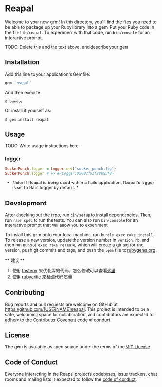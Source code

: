 # Reapal

Welcome to your new gem! In this directory, you'll find the files you need to be able to package up your Ruby library into a gem. Put your Ruby code in the file `lib/reapal`. To experiment with that code, run `bin/console` for an interactive prompt.

TODO: Delete this and the text above, and describe your gem

## Installation

Add this line to your application's Gemfile:

```ruby
gem 'reapal'
```

And then execute:

    $ bundle

Or install it yourself as:

    $ gem install reapal

## Usage

TODO: Write usage instructions here

### logger

``` ruby
SuckerPunch.logger = Logger.new('sucker_punch.log')
SuckerPunch.logger # => #<Logger:0x007fa1f28b83f0>
```

* Note: If Reapal is being used within a Rails application, Reapal's logger is set to Rails.logger by default. *

## Development

After checking out the repo, run `bin/setup` to install dependencies. Then, run `rake spec` to run the tests. You can also run `bin/console` for an interactive prompt that will allow you to experiment.

To install this gem onto your local machine, run `bundle exec rake install`. To release a new version, update the version number in `version.rb`, and then run `bundle exec rake release`, which will create a git tag for the version, push git commits and tags, and push the `.gem` file to [rubygems.org](https://rubygems.org).

** 建议 **
1. 使用 [fasterer](https://github.com/DamirSvrtan/fasterer) 来优化写的代码，怎么修改可以查看[这里](https://github.com/JuanitoFatas/fast-ruby)
2. 使用 [rubycritic](https://github.com/whitesmith/rubycritic) 来检测代码质量

## Contributing

Bug reports and pull requests are welcome on GitHub at https://github.com/[USERNAME]/reapal. This project is intended to be a safe, welcoming space for collaboration, and contributors are expected to adhere to the [Contributor Covenant](http://contributor-covenant.org) code of conduct.

## License

The gem is available as open source under the terms of the [MIT License](https://opensource.org/licenses/MIT).

## Code of Conduct

Everyone interacting in the Reapal project’s codebases, issue trackers, chat rooms and mailing lists is expected to follow the [code of conduct](https://github.com/[USERNAME]/reapal/blob/master/CODE_OF_CONDUCT.md).
